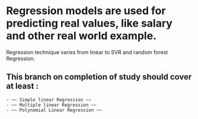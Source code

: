 # Regression models are used for predicting real values, like salary and other real world example.
Regression technique varies from linear to SVR and random forest Regression.

## This branch on completion of study should cover at least :
    - ~~ Simple linear Regression ~~
    - ~~ Multiple linear Regression ~~
    - ~~ Polynomial Linear Regression ~~
    
